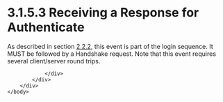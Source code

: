 <html dir="LTR" xmlns:mshelp="http://msdn.microsoft.com/mshelp" xmlns:ddue="http://ddue.schemas.microsoft.com/authoring/2003/5" xmlns:xlink="http://www.w3.org/1999/xlink" xmlns:tool="http://www.microsoft.com/tooltip">
    <head>
        <meta http-equiv="Content-Type" content="text/html; CHARSET=utf-8"></meta>
        <meta name="save" content="history"></meta>
        <title>3.1.5.3 Receiving a Response for Authenticate</title>
        <xml>
            <mshelp:toctitle title="3.1.5.3 Receiving a Response for Authenticate"></mshelp:toctitle>
            <mshelp:rltitle title="[MS-SSAS8]: Receiving a Response for Authenticate"></mshelp:rltitle>
            <mshelp:keyword index="A" term="7b14be5c-1af9-41f9-a5c1-2ee50736adb1"></mshelp:keyword>
            <mshelp:attr name="DCSext.ContentType" value="open specification"></mshelp:attr>
            <mshelp:attr name="AssetID" value="7b14be5c-1af9-41f9-a5c1-2ee50736adb1"></mshelp:attr>
            <mshelp:attr name="TopicType" value="kbRef"></mshelp:attr>
            <mshelp:attr name="DCSext.Title" value="[MS-SSAS8]: Receiving a Response for Authenticate" />
        </xml>
    </head>
    <body>
        <div id="header">
            <h1 class="heading">3.1.5.3 Receiving a Response for Authenticate</h1>
        </div>
        <div id="mainSection">
            <div id="mainBody">
                <div id="allHistory" class="saveHistory"></div>
                <div id="sectionSection0" class="section" name="collapseableSection">
                    

<p>As described in section <a href="a3b2287c-c708-4a9c-9300-95fb974ee26b.html">2.2.2</a>, this event is part
of the login sequence. It MUST be followed by a Handshake request. Note that
this event requires several client/server round trips.</p>


                </div>
            </div>
        </div>
    </body>
</html>
